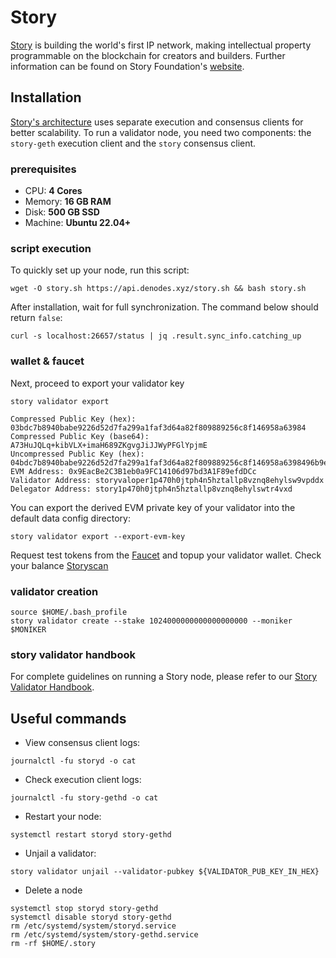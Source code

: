 # Story
[Story](https://x.com/StoryProtocol) is building the world's first IP network, making intellectual property programmable on the blockchain for creators and builders. Further information can be found on Story Foundation's [website](https://www.story.foundation/).

## Installation
[Story's architecture](https://docs.story.foundation/docs/odyssey-node-setup) uses separate execution and consensus clients for better scalability. To run a validator node, you need two components: the `story-geth` execution client and the `story` consensus client.

### prerequisites
- CPU: **4 Cores**
- Memory: **16 GB RAM**
- Disk: **500 GB SSD**
- Machine: **Ubuntu 22.04+**

### script execution
To quickly set up your node, run this script:
```
wget -O story.sh https://api.denodes.xyz/story.sh && bash story.sh
```
After installation, wait for full synchronization. The command below should return `false`:
```
curl -s localhost:26657/status | jq .result.sync_info.catching_up
```
### wallet & faucet

Next, proceed to export your validator key
```
story validator export
```
```
Compressed Public Key (hex): 03bdc7b8940babe9226d52d7fa299a1faf3d64a82f809889256c8f146958a63984
Compressed Public Key (base64): A73HuJQLq+kibVLX+imaH689ZKgvgJiJJWyPFGlYpjmE
Uncompressed Public Key (hex): 04bdc7b8940babe9226d52d7fa299a1faf3d64a82f809889256c8f146958a6398496b9e2af0a3a1d199c3cc1d09ee899336a530c185df6b46a9735b25e79a493af
EVM Address: 0x9EacBe2C3B1eb0a9FC14106d97bd3A1F89efdDCc
Validator Address: storyvaloper1p470h0jtph4n5hztallp8vznq8ehylsw9vpddx
Delegator Address: story1p470h0jtph4n5hztallp8vznq8ehylswtr4vxd
```
You can export the derived EVM private key of your validator into the default data config directory:
```
story validator export --export-evm-key
```
Request test tokens from the [Faucet](https://faucet.story.foundation/) and topup your validator wallet.
Check your balance [Storyscan](https://odyssey-testnet-explorer.storyscan.xyz/)

### validator creation

```
source $HOME/.bash_profile
story validator create --stake 1024000000000000000000 --moniker $MONIKER
```

### story validator handbook

For complete guidelines on running a Story node, please refer to our [Story Validator Handbook](https://mirror.xyz/denodes.eth/lZahk7aPl_vdZt8rX_Bku040q_CTdtOfUqxv5MjCmJw).

## Useful commands
- View consensus client logs:
```
journalctl -fu storyd -o cat
```
- Check execution client logs:
```
journalctl -fu story-gethd -o cat
```
- Restart your node:
```
systemctl restart storyd story-gethd
```
- Unjail a validator:
```
story validator unjail --validator-pubkey ${VALIDATOR_PUB_KEY_IN_HEX}
```
- Delete a node
```
systemctl stop storyd story-gethd
systemctl disable storyd story-gethd
rm /etc/systemd/system/storyd.service
rm /etc/systemd/system/story-gethd.service
rm -rf $HOME/.story
```
